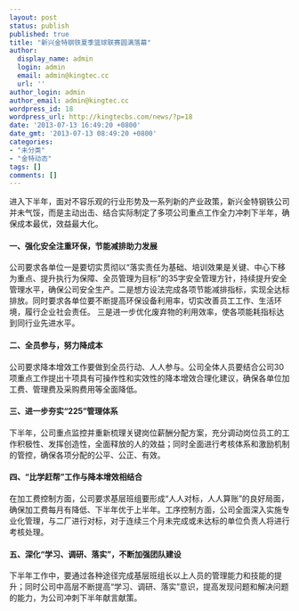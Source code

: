 ```yaml
---
layout: post
status: publish
published: true
title: "新兴金特钢铁夏季篮球联赛圆满落幕"
author:
  display_name: admin
  login: admin
  email: admin@kingtec.cc
  url: ''
author_login: admin
author_email: admin@kingtec.cc
wordpress_id: 18
wordpress_url: http://kingtecbs.com/news/?p=18
date: '2013-07-13 16:49:20 +0800'
date_gmt: '2013-07-13 08:49:20 +0800'
categories:
- "未分类"
- "金特动态"
tags: []
comments: []
---
```

<p>进入下半年，面对不容乐观的行业形势及一系列新的产业政策，新兴金特钢铁公司并未气馁，而是主动出击、结合实际制定了多项公司重点工作全力冲刺下半年，确保成本最优，效益最大化。</p>
<h4>一、强化安全注重环保，节能减排助力发展</h4>
<p>公司要求各单位一是要切实贯彻以“落实责任为基础、培训效果是关键、中心下移为重点、提升执行为保障、全员管理为目标”的35字安全管理方针，持续提升安全管理水平，确保公司安全生产。二是想方设法完成各项节能减排指标，实现全达标排放。同时要求各单位要不断提高环保设备利用率，切实改善员工工作、生活环境，履行企业社会责任。 三是进一步优化废弃物的利用效率，使各项能耗指标达到同行业先进水平。</p>
<h4>二、全员参与，努力降成本</h4>
<p>公司要求降本增效工作要做到全员行动、人人参与。公司全体人员要结合公司30项重点工作提出十项具有可操作性和实效性的降本增效合理化建议，确保各单位加工费、管理费及采购费用等全面降低。</p>
<h4>三、进一步夯实“225”管理体系</h4>
<p>下半年，公司重点监控并重新梳理关键岗位薪酬分配方案，充分调动岗位员工的工作积极性、发挥创造性，全面释放的人的效益；同时全面进行考核体系和激励机制的管控，确保各项分配的公平、公正、有效。</p>
<h4>四、“比学赶帮”工作与降本增效相结合</h4>
<p>在加工费控制方面，公司要求基层班组要形成“人人对标，人人算账”的良好局面，确保加工费每月有降低、下半年优于上半年。工序控制方面，公司全面深入实施专业化管理，与二厂进行对标，对于连续三个月未完成或未达标的单位负责人将进行考核处理。</p>
<h4>五、深化“学习、调研、落实”，不断加强团队建设</h4>
<p>下半年工作中，要通过各种途径完成基层班组长以上人员的管理能力和技能的提升；同时公司中高层不断提高“学习、调研、落实”意识，提高发现问题和解决问题的能力，为公司冲刺下半年献言献策。</p>
